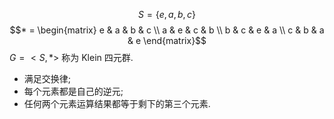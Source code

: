 $$S = \{e, a, b, c\}$$
$$* = \begin{matrix}
e & a & b & c \\
a & e & c & b \\
b & c & e & a \\
c & b & a & e
\end{matrix}$$
$G=<S, *>$ 称为 Klein 四元群. 

- 满足交换律;
- 每个元素都是自己的逆元;
- 任何两个元素运算结果都等于剩下的第三个元素.